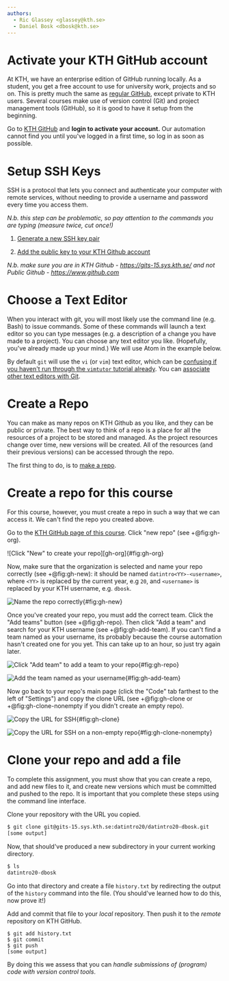 ```yaml
---
authors:
  - Ric Glassey <glassey@kth.se>
  - Daniel Bosk <dbosk@kth.se>
---
```


# Activate your KTH GitHub account

At KTH, we have an enterprise edition of GitHub running locally. As a
student, you get a free account to use for university work, projects and
so on. This is pretty much the same as [regular GitHub][github], except
private to KTH users. Several courses make use of version control (Git)
and project management tools (GitHub), so it is good to have it setup
from the beginning.

Go to [KTH GitHub][gits] and **login to activate your account.** Our automation 
cannot find you until you've logged in a first time, so log in as soon as 
possible.

[github]: https://github.com
[gits]: https://gits-15.sys.kth.se/


# Setup SSH Keys

SSH is a protocol that lets you connect and authenticate your computer
with remote services, without needing to provide a username and password
every time you access them.

*N.b. this step can be problematic, so pay attention to the commands you
are typing (measure twice, cut once!)*

 1) [Generate a new SSH key pair][github-keypair]

 2) [Add the public key to your KTH Github account][github-addkeys]

[github-keypair]: https://help.github.com/articles/generating-a-new-ssh-key-and-adding-it-to-the-ssh-agent/

[github-addkeys]: https://help.github.com/articles/adding-a-new-ssh-key-to-your-github-account/

*N.b. make sure you are in KTH Github - https://gits-15.sys.kth.se/ and
not Public Github - https://www.github.com*


# Choose a Text Editor

When you interact with git, you will most likely use the command line
(e.g. Bash) to issue commands. Some of these commands will launch a text
editor so you can type messages (e.g. a description of a change you have
made to a project). You can choose any text editor you like. (Hopefully, you've 
already made up your mind.) We will use Atom in the example below.

By default `git` will use the `vi` (or `vim`) text editor, which can be 
[confusing if you haven't run through the `vimtutor` tutorial 
already][stackoverflow-exitvim]. You can [associate other text editors with 
Git][github-changeeditor].

[stackoverflow-exitvim]: https://stackoverflow.blog/2017/05/23/stack-overflow-helping-one-million-developers-exit-vim/

[github-changeeditor]: https://help.github.com/articles/associating-text-editors-with-git/


# Create a Repo

You can make as many repos on KTH Github as you like, and they can be
public or private. The best way to think of a repo is a place for all
the resources of a project to be stored and managed. As the project
resources change over time, new versions will be created. All of the
resources (and their previous versions) can be accessed through the
repo.

The first thing to do, is to [make a repo][github-makerepo].

[github-makerepo]: https://help.github.com/articles/create-a-repo/


# Create a repo for this course

For this course, however, you must create a repo in such a way that we can 
access it. We can't find the repo you created above.

Go to the [KTH GitHub page of this course][github-datintro]. Click "new repo" 
(see +@fig:gh-org).

[github-datintro]: https://gits-15.sys.kth.se/datintro20

![Click "New" to create your repo][gh-org]{#fig:gh-org}

[gh-new]: https://github.com/dbosk/introtools/raw/master/collaboration/gh-org.png

Now, make sure that the organization is selected and name your repo correctly 
(see +@fig:gh-new): it should be named `datintro<YY>-<username>`, where `<YY>` 
is replaced by the current year, e.g `20`, and `<username>` is replaced by your 
KTH username, e.g. `dbosk`.

![Name the repo correctly][gh-new]{#fig:gh-new}

[gh-new]: https://github.com/dbosk/introtools/raw/master/collaboration/gh-new.png

Once you've created your repo, you must add the correct team. Click the "Add 
teams" button (see +@fig:gh-repo). Then click "Add a team" and search for your 
KTH username (see +@fig:gh-add-team). If you can't find a team named as your 
username, its probably because the course automation hasn't created one for you 
yet. This can take up to an hour, so just try again later.

![Click "Add team" to add a team to your repo][gh-repo]{#fig:gh-repo}

[gh-repo]: https://github.com/dbosk/introtools/raw/master/collaboration/gh-repo.png

![Add the team named as your username][gh-add-team]{#fig:gh-add-team}

[gh-add-team]: https://github.com/dbosk/introtools/raw/master/collaboration/gh-add-team.png

Now go back to your repo's main page (click the "Code" tab farthest to the left 
of "Settings") and copy the clone URL (see +@fig:gh-clone or 
+@fig:gh-clone-nonempty if you didn't create an empty repo).

![Copy the URL for SSH][gh-clone]{#fig:gh-clone}

[gh-clone]: https://github.com/dbosk/introtools/raw/master/collaboration/gh-clone.png

![Copy the URL for SSH on a non-empty repo][gh-clone-nonempty]{#fig:gh-clone-nonempty}

[gh-clone-nonempty]: https://github.com/dbosk/introtools/raw/master/collaboration/gh-clone-nonempty.png


# Clone your repo and add a file

To complete this assignment, you must show that you can create a repo,
and add new files to it, and create new versions which must be committed
and pushed to the repo. It is important that you complete these steps
using the command line interface.

Clone your repository with the URL you copied.
```bash
$ git clone git@gits-15.sys.kth.se:datintro20/datintro20-dbosk.git
[some output]
```

Now, that should've produced a new subdirectory in your current working 
directory.
```bash
$ ls
datintro20-dbosk
```

Go into that directory and create a file `history.txt` by redirecting the 
output of the `history` command into the file. (You should've learned how to do 
this, now prove it!)

Add and commit that file to your *local* repository. Then push it to the 
*remote* repository on KTH GitHub.
```
$ git add history.txt
$ git commit
$ git push
[some output]
```

By doing this we assess that you can *handle submissions of (program)
code with version control tools*.

